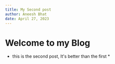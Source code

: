 ```yaml
--- 
title: My Second post
author: Aneesh Bhat
date: April 27, 2023
---
```


# Welcome to my Blog

* this is the second post, It's better than the first *
